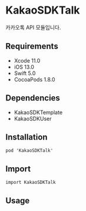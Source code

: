# KakaoSDKTalk

카카오톡 API 모듈입니다.

## Requirements
- Xcode 11.0
- iOS 13.0
- Swift 5.0
- CocoaPods 1.8.0

## Dependencies
- KakaoSDKTemplate
- KakaoSDKUser

## Installation
```
pod 'KakaoSDKTalk'
```

## Import
```
import KakaoSDKTalk
```

## Usage
